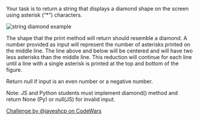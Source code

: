 Your task is to return a string that displays a diamond shape on the screen using asterisk (“\*”) characters.

![string diamond example](https://res.cloudinary.com/practicaldev/image/fetch/s--tTGuQp_Z--/c_limit%2Cf_auto%2Cfl_progressive%2Cq_auto%2Cw_880/https://d1jfzjx68gj8xs.cloudfront.net/items/183I1R0r1D0I1E1a2q0v/Image%25202019-06-25%2520at%25202.13.42%2520PM.png%3FX-CloudApp-Visitor-Id%3D3416980)

The shape that the print method will return should resemble a diamond.
A number provided as input will represent the number of asterisks printed on the middle line.
The line above and below will be centered and will have two less asterisks than the middle line.
This reduction will continue for each line until a line with a single asterisk is printed at the top and bottom of the figure.

Return null if input is an even number or a negative number.

Note: JS and Python students must implement diamond() method and return None (Py) or null(JS) for invalid input.

[Challenge by @jayeshcp on CodeWars](https://www.codewars.com/kata/5503013e34137eeeaa001648)
